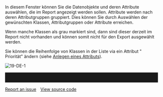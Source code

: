 
In diesem Fenster können Sie die Datenobjekte und deren Attribute
auswählen, die im Report angezeigt werden sollen. Attribute werden nach
deren Attributgruppen gruppiert. Dies können Sie durch Auswählen der
gewünschten Klassen, Attributgruppen oder Attribute erreichen.

Wenn manche Klassen als grau markiert sind, dann sind dieser derzeit im
Report nicht vorhanden und können somit nicht für den Export ausgewählt
werden.

Sie können die Reihenfolge von Klassen in der Liste via ein Attribut "
Priorität" ändern (siehe [Anlegen eines Attributs](Anlegen_eines_Attributs)).

![19-DE-1](//images.ctfassets.net/6mz8d8cle1nl/5gh2ba3JxC0Me42usmc0AY/6ac2fbcf0262cc7f0276a8dfa54bd65e/19-DE-1.png)


<hr style="padding-top:2rem" />
<a href="https://github.com/process4/docs/issues" target="_blank" class="bgw btn btn-primary btn-lg shadow-sm">Report an issue</a>
<a href="https://github.com/process4/docs" target="_blank" class="bgw btn btn-primary btn-lg shadow-sm" style="margin-left:10px;">View source code</a>